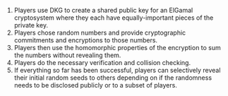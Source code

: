 1. Players use DKG to create a shared public key for an ElGamal cryptosystem where they each have equally-important pieces of the private key.
2. Players chose random numbers and provide cryptographic commitments
and encryptions to those numbers.
3. Players then use the homomorphic properties of the encryption to sum
the numbers without revealing them.
4. Players do the necessary verification and collision checking.
5. If everything so far has been successful, players can selectively reveal their
initial random seeds to others depending on if the randomness needs to
be disclosed publicly or to a subset of players.